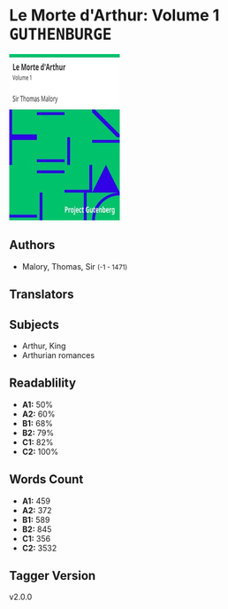 # Le Morte d'Arthur: Volume 1 <kbd>GUTHENBURGE</kbd>

![](./cover.medium.jpg "")

## Authors


 - Malory, Thomas, Sir <small>(-1 - 1471)</small>

## Translators



## Subjects


 - Arthur, King
 - Arthurian romances

## Readablility


 - **A1:** 50%
 - **A2:** 60%
 - **B1:** 68%
 - **B2:** 79%
 - **C1:** 82%
 - **C2:** 100%

## Words Count


 - **A1:** 459
 - **A2:** 372
 - **B1:** 589
 - **B2:** 845
 - **C1:** 356
 - **C2:** 3532

## Tagger Version


v2.0.0
